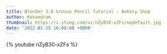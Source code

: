 ```yaml
---
title: Blender 3.0 Grease Pencil Tutorial - Bakery Shop
author: Kevandram
thumbnail: https://i.ytimg.com/vi/nZyB30-xZFs/mqdefault.jpg
date: '2022-01-25 16:00:08 +0000'
---
```


{% youtube nZyB30-xZFs %}